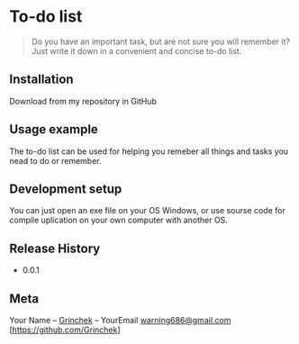 # To-do list
>Do you have an important task, but are not sure you will remember it?
> Just write it down in a convenient and concise to-do list.
## Installation
Download from my repository in GitHub

## Usage example
The to-do list can be used for helping you remeber all things 
and tasks you nead to do or remember.
## Development setup
You can just open an exe file on your OS Windows, or use sourse code
for compile uplication on your own computer with another OS.
## Release History

* 0.0.1
## Meta
Your Name – [Grinchek]() – YourEmail warning686@gmail.com
[https://github.com/Grinchek]